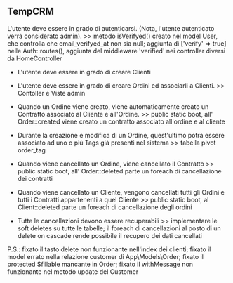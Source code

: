 ## TempCRM

L'utente deve essere in grado di autenticarsi. (Nota, l'utente autenticato verrà considerato admin). >> metodo isVerifyed() creato nel model User, che controlla che email_verifyed_at non sia null; aggiunta di ['verify' => true] nelle Auth::routes(), aggiunta del middleware 'verified' nei controller diversi da HomeController

* L'utente deve essere in grado di creare Clienti

* L'utente deve essere in grado di creare Ordini ed associarli a Clienti. >> Contoller e Viste admin

* Quando un Ordine viene creato, viene automaticamente creato un Contratto associato al Cliente e all'Ordine. >> public static boot, all' Order::created viene creato un contratto associato all'ordine e al cliente

* Durante la creazione e modifica di un Ordine, quest'ultimo potrà essere associato ad uno o più Tags già presenti nel sistema >> tabella pivot order_tag

* Quando viene cancellato un Ordine, viene cancellato il Contratto >> public static boot, all' Order::deleted parte un foreach di cancellazione dei contratti

* Quando viene cancellato un Cliente, vengono cancellati tutti gli Ordini e tutti i Contratti appartenenti a quel Cliente >> public static boot, al Client::deleted parte un foreach di cancellazione degli ordini

* Tutte le cancellazioni devono essere recuperabili >> implementare le soft deletes su tutte le tabelle; il foreach di cancellazioni al posto di un delete on cascade rende possibile il recupero dei dati cancellati

P.S.: fixato il tasto delete non funzionante nell'index dei clienti; fixato il model errato nella relazione customer di App\Models\Order; fixato il protected $fillable mancante in Order; fixato il withMessage non funzionante nel metodo update del Customer